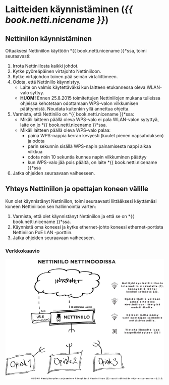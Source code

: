 # Laitteiden käynnistäminen (*{{ book.netti.nicename }}*)

## Nettiniilon käynnistäminen

Ottaaksesi Nettiniilon käyttöön *{{ book.netti.nicename }}*ssa, toimi seuraavasti:

1. Irrota Nettiniilosta kaikki johdot.
2. Kytke pyöreäpäinen virtajohto Nettiniiloon.
3. Kytke virtajohdon toinen pää seinän virtaliittimeen.
4. Odota, että Nettiniilo käynnistyy.
	- Laite on valmis käytettäväksi kun laitteen etukannessa oleva WLAN-valo syttyy.
	- **HUOM!** Ennen 25.8.2015 toimitettujen Nettiniilojen mukana tulleissa ohjeissa kehotetaan odottamaan WPS-valon vilkkumisen päättymistä. Noudata kuitenkin yllä annettua ohjetta.
5. Varmista, että Nettiniilo on *{{ book.netti.nicename }}*ssa:
	- Mikäli laitteen päällä oleva WPS-valo ei pala WLAN-valon sytyttyä, laite on jo *{{ book.netti.nicename }}*ssa.
	- Mikäli laitteen päällä oleva WPS-valo palaa:
		- paina WPS-nappia kerran kevyesti (kuulet pienen napsahduksen) ja odota
		- parin sekunnin sisällä WPS-napin painamisesta nappi alkaa vilkkua
		- odota noin 10 sekuntia kunnes napin vilkkuminen päättyy
		- kun WPS-valo jää pois päältä, on laite *{{ book.netti.nicename }}*ssa
6. Jatka ohjeiden seuraavaan vaiheeseen.



## Yhteys Nettiniilon ja opettajan koneen välille

Kun olet käynnistänyt Nettiniilon, toimi seuraavasti liittääksesi käyttämäsi koneen Nettiniiloon sen hallinnointia varten:

1. Varmista, että olet käynnistänyt Nettiniilon ja että se on *{{ book.netti.nicename }}*ssa.
4. Käynnistä oma koneesi ja kytke ethernet-johto koneesi ethernet-portista Nettiniilon PoE LAN -porttiin.
5. Jatka ohjeiden seuraavaan vaiheeseen.

### Verkkokaavio

![Verkkokaavio](/files/images/nettiniilon-verkkokaavio-nettimoodissa.png "Verkkokaavio Nettiniilon käytöstä {{ book.netti.nicename }}ssa")